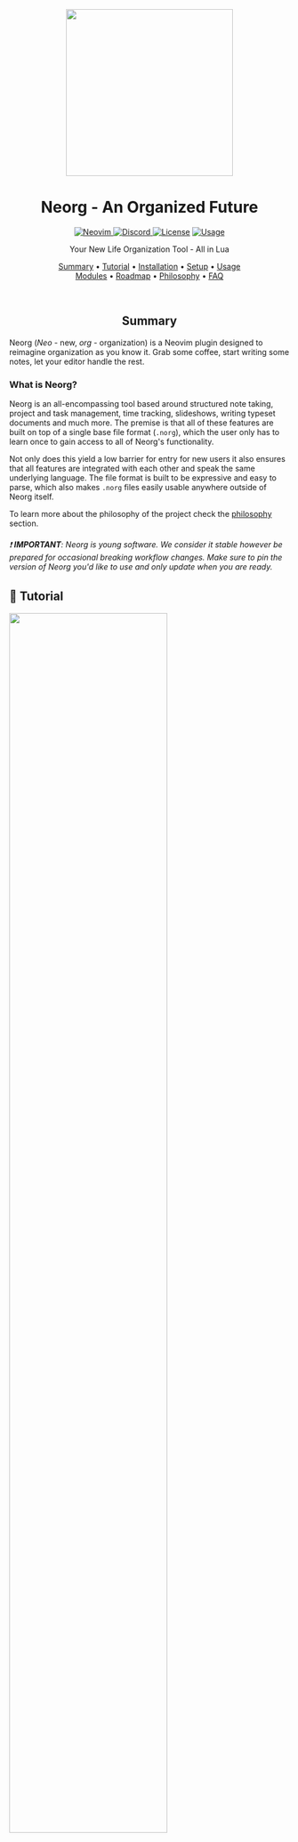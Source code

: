 <div align="center">

<img src="res/neorg.svg" width=300>

# Neorg - An Organized Future

<a href="https://neovim.io"> ![Neovim](https://img.shields.io/badge/Neovim%200.8+-brightgreen?style=for-the-badge) </a>
<a href="https://discord.gg/T6EgTAX7ht"> ![Discord](https://img.shields.io/badge/discord-join-7289da?style=for-the-badge&logo=discord) </a>
<a href="/LICENSE"> ![License](https://img.shields.io/badge/license-GPL%20v3-brightgreen?style=for-the-badge)</a>
<a href="https://dotfyle.com/plugins/nvim-neorg/neorg"> ![Usage](https://dotfyle.com/plugins/nvim-neorg/neorg/shield?style=for-the-badge) </a>

Your New Life Organization Tool - All in Lua

[Summary](#summary)
•
[Tutorial](#-tutorial)
•
[Installation](#-installationquickstart)
•
[Setup](#-setup)
•
[Usage](#-usage)
<br>
[Modules](#-modules)
•
[Roadmap](/ROADMAP.md)
•
[Philosophy](#-philosophy)
•
[FAQ](#-faq)

</div>

<div align="center">

<br>

## Summary

</div>

Neorg (_Neo_ - new, _org_ - organization) is a Neovim plugin designed to reimagine organization as you know it.
Grab some coffee, start writing some notes, let your editor handle the rest.

### What is Neorg?

Neorg is an all-encompassing tool based around structured note taking, project and task management, time
tracking, slideshows, writing typeset documents and much more. The premise is that all of these features are
built on top of a single base file format (`.norg`), which the user only has to learn once to gain access to
all of Neorg's functionality.

Not only does this yield a low barrier for entry for new users it also ensures that all features are integrated with each
other and speak the same underlying language. The file format is built to be expressive and easy to parse,
which also makes `.norg` files easily usable anywhere outside of Neorg itself.

To learn more about the philosophy of the project check the [philosophy](#-philosophy) section.

###### :exclamation: **IMPORTANT**: Neorg is young software. We consider it stable however be prepared for occasional breaking workflow changes. Make sure to pin the version of Neorg you'd like to use and only update when you are ready.

## 🌟 Tutorial

<div>

<a href="https://www.youtube.com/watch?v=NnmRVY22Lq8&list=PLx2ksyallYzVI8CN1JMXhEf62j2AijeDa&index=1">
 <img src="https://img.youtube.com/vi/NnmRVY22Lq8/0.jpg" style="width:75%;">
</a>

</div>

## 🔧 Installation/Quickstart

**Neorg requires at least Neovim 0.8+ to operate.**

### TL;DR

For neovim beginners who don't want to tinker with the configurations:

1. Install [Meslo Nerd Font](https://github.com/ryanoasis/nerd-fonts/).
2. Set your terminal font to "MesloLGM Nerd Font Mono".
3. Paste the sample init.lua below to `~/.config/nvim/init.lua`
4. Start taking notes by `nvim test.norg`


  <details>
  <summary>sample init.lua</summary>

  ```lua
  -- adapted from https://github.com/folke/lazy.nvim#-installation

  local lazypath = vim.fn.stdpath("data") .. "/lazy/lazy.nvim"
  if not vim.loop.fs_stat(lazypath) then
    print(vim.fn.system({
      "git",
      "clone",
      "--filter=blob:none",
      "https://github.com/folke/lazy.nvim.git",
      "--branch=stable",
      lazypath,
    }))
  end
  vim.opt.rtp:prepend(lazypath)
  
  vim.g.mapleader = " "
  
  require("lazy").setup({
    "rebelot/kanagawa.nvim",  -- neorg needs a colorscheme with treesitter support
    {
      "nvim-treesitter/nvim-treesitter",
      build = ":TSUpdate",
      opts = {
        ensure_installed = { "lua" },
        highlight = { enable = true },
      },
      config = function(_, opts)
        require("nvim-treesitter.configs").setup(opts)
      end,
    },
    {
      "nvim-neorg/neorg",
      build = ":Neorg sync-parsers",
      dependencies = { "nvim-lua/plenary.nvim" },
      config = function()
        require("neorg").setup {
          load = {
            ["core.defaults"] = {},
            ["core.concealer"] = {},
            ["core.dirman"] = {
              config = {
                workspaces = {
                  notes = "~/notes",
                },
                default_workspace = "notes",
              },
            },
          },
        }
  
        vim.wo.foldlevel = 99
        vim.wo.conceallevel = 2
      end,
    }
  })
  
  vim.cmd.colorscheme('kanagawa')
  ```

  </details>

### Installation

You can install it through your favorite plugin manager:

-
  <details>
  <summary><a href="https://github.com/wbthomason/packer.nvim">packer.nvim</a></summary>

  ```lua
  use {
      "nvim-neorg/neorg",
      config = function()
          require('neorg').setup {
              load = {
                  ["core.defaults"] = {}, -- Loads default behaviour
                  ["core.concealer"] = {}, -- Adds pretty icons to your documents
                  ["core.dirman"] = { -- Manages Neorg workspaces
                      config = {
                          workspaces = {
                              notes = "~/notes",
                          },
                      },
                  },
              },
          }
      end,
      run = ":Neorg sync-parsers",
      requires = "nvim-lua/plenary.nvim",
  }
  ```

  Every time Neorg hits a new release, a new tag is created by us, so you don't have to worry about all the updates inbetween.
  That means that adding `tag = "*"` in Packer will update to latest stable release.

  You can also pin Neorg to one specific version through e.g. `tag = "2.0.0"`.

  ---

  Want to lazy load? You can use the `ft` key to load Neorg only upon entering a `.norg` file:

  ```lua
  use {
      "nvim-neorg/neorg",
      -- tag = "*",
      ft = "norg",
      after = "nvim-treesitter", -- You may want to specify Telescope here as well
      config = function()
          require('neorg').setup {
              load = {
                  ["core.defaults"] = {}, -- Loads default behaviour
                  ["core.concealer"] = {}, -- Adds pretty icons to your documents
                  ["core.dirman"] = { -- Manages Neorg workspaces
                      config = {
                          workspaces = {
                              notes = "~/notes",
                          },
                      },
                  },
              },
          }
      end
  }
  ```

  Although it's proven to work for a lot of people, you might need to take some
  additional steps depending on how your lazyloading system and/or Neovim
  config is set up.

  </details>

- <details>
  <summary><a href="https://github.com/junegunn/vim-plug">vim-plug</a></summary>

  ```vim
  Plug 'nvim-neorg/neorg' | Plug 'nvim-lua/plenary.nvim'
  ```

  You can then put this initial configuration in your `init.vim` file:

  ```vim
  lua << EOF
  require('neorg').setup {
      load = {
          ["core.defaults"] = {}, -- Loads default behaviour
          ["core.concealer"] = {}, -- Adds pretty icons to your documents
          ["core.dirman"] = { -- Manages Neorg workspaces
              config = {
                  workspaces = {
                      notes = "~/notes",
                  },
              },
          },
      },
  }
  EOF
  ```

  </details>
- <details>
  <summary><a href="https://github.com/folke/lazy.nvim">lazy.nvim</a></summary>

  ```lua
  require("lazy").setup({
    {
      "nvim-neorg/neorg",
      build = ":Neorg sync-parsers",
      dependencies = { "nvim-lua/plenary.nvim" },
      config = function()
        require("neorg").setup {
          load = {
            ["core.defaults"] = {}, -- Loads default behaviour
            ["core.concealer"] = {}, -- Adds pretty icons to your documents
            ["core.dirman"] = { -- Manages Neorg workspaces
              config = {
                workspaces = {
                  notes = "~/notes",
                },
              },
            },
          },
        }
      end,
    },
  })
  ```

  </details>

### Treesitter

###### _Be sure to have [nvim-treesitter](https://github.com/nvim-treesitter/nvim-treesitter) installed on your system for this step!_
Neorg will automatically attempt to install the parsers for you upon entering a `.norg` file if you have `core.defaults` loaded.
A command is also exposed to reinstall and/or update these parsers: `:Neorg sync-parsers`.

It is important to note that installation via this command isn't reproducible.
There are a few ways to make it reproducible, but the recommended way is to set up an **update flag** for your plugin
manager of choice. In packer, your configuration may look something like this:
```lua
use {
    "nvim-neorg/neorg",
    run = ":Neorg sync-parsers", -- This is the important bit!
    config = function()
        require("neorg").setup {
            -- configuration here
        }
    end,
}
```

With the above `run` key set, every time you update Neorg the internal parsers
will also be updated to the correct revision.

## 📦 Setup

You've got the basic stuff out the way now, but wait! That's not all. You've installed Neorg - great! Now you have to configure it.
By default, Neorg does nothing, and gives you nothing. You must tell it what you care about!

### Default modules

Neorg runs on _modules_, which are discussed and explained in more depth later on.
Each module provides a single bit of functionality - they can then be stacked together to form
the entire Neorg environment.

The most common module you'll find is the `core.defaults` module, which is basically a "load all features" switch.
It gives you the full experience out of the box.

The code snippet to enable all default modules is very straightforward:

```lua
require('neorg').setup {
    load = {
        ["core.defaults"] = {}
    }
}
```

You can see [here](https://github.com/nvim-neorg/neorg/wiki#default-modules) which modules are automatically required when loading `core.defaults`.

## ⚙ Usage

A new and official specification is in the works, we recommend reading it [here](https://github.com/nvim-neorg/norg-specs/blob/main/1.0-specification.norg).
You can view a summary directly in your neovim instance by running `:h neorg` if you don't like reading a lot!

Afterwards it's as simple as hopping into a `.norg` file and typing away.

A good first step is to require the `core.dirman` module, it'll help you manage Neorg workspaces.
Workspaces are basically isolated directories that you can jump between:

```lua
require('neorg').setup {
    load = {
        ["core.defaults"] = {},
        ["core.dirman"] = {
            config = {
                workspaces = {
                    work = "~/notes/work",
                    home = "~/notes/home",
                }
            }
        }
    }
}
```

Changing workspaces is easy, just do `:Neorg workspace work`, where `work` is the name of your workspace.
Voila!

#### It works, cool! What are the next steps?

We recommend you add some core modules that can greatly improve your experience, such as:

- Using the concealer module to enable icons (`core.concealer`)
- Setting up a completion engine (`core.completion`)

Setting these up is discussed in the wiki, so be sure to check there!

**You're now basically set**! The rest of this README will be additional information, so keep reading
if you care about what makes Neorg tick, or you want to genuinely get good at using it.

## 🥡 Modules

As you saw previously, we loaded `core.defaults` and recommended that you load `core.dirman`.
As you probably know those are modules. But what are they, exactly?

Modules are basically isolated bits of code that provide a specific subset of features. They can be docked into
the environment at any time and can be essentially stacked together like lego bricks!
They can bind themselves to events and callbacks and communicate with each other.

To require a module, just do:

```lua
require('neorg').setup {
    load = {
        -- Require the module with the default configurations for it
        ["your.required.module"] = {},

        -- Require the module, and override the configurations (with the "config" table)
        ["your.required.module"] = {
            config = {
                some_option = true
            }
        }
    }
}
```

As always, for a little more info you can consult the wiki page [here](https://github.com/nvim-neorg/neorg/wiki/Installation#the-concept-of-modules).
To know which configurations are provided by default for a module, just click on their link: you'll go to the module page in the [wiki](https://github.com/nvim-neorg/neorg/wiki).

### Core Modules

[Here](https://github.com/nvim-neorg/neorg/wiki#default-modules) is a list of core modules that aren't part of `core.defaults` and can be added
individually by you.

Feel free to try by adding them to your Neorg setup.

### External Modules

Users can contribute and create their own modules for Neorg.
To use them, just download the plugin with your package manager, for instance with Packer:

```lua
use {
    "nvim-neorg/neorg",
    requires = "john-cena/cool-neorg-plugin",
}
```

After that it's as easy as loading the module it exposes normally:

```lua
require('neorg').setup {
    load = {
        ["cool.module"] = {},
    }
}
```

<details>
<summary>List of community modules:</summary>

| Module name                                                                       | Description                                                                          |
| :-------------------------------------------------------------------------------- | :----------------------------------------------------------------------------------- |
| [`core.integrations.telescope`](https://github.com/nvim-neorg/neorg-telescope)    | Neorg integration with [Telescope](https://github.com/nvim-telescope/telescope.nvim) |
| [`external.integrations.figlet`](https://github.com/madskjeldgaard/neorg-figlet-module) | Neorg integration with Figlet |

</details>
<br>

If you ever end up making a module for Neorg feel free to make a pull request and add it to this README!

## ❓ Philosophy

Our goals are fairly simple:

1. Revise the org format: simple, extensible, unambiguous. Will make you feel right at home. Alternate markup formats have several flaws, but the most
   notable one is the requirement for **complex and slow parsers**.
   What if we told you it's possible to alleviate those problems, all whilst keeping that familiar feel?
   Enter the `.norg` file format, whose specification can be found [here](https://github.com/nvim-neorg/norg-specs/blob/main/1.0-specification.norg).
   The cross between all the best things from org and the best things from markdown, revised and merged into one.

2. Keybinds that _make sense_: vim's keybind philosophy is unlike any other, and we want to keep that vibe.
   Keys form a "language", one that you can speak, not one that you need to learn off by heart.

3. Infinite extensibility: no, that isn't a hyperbole. We mean it. Neorg is built upon an insanely modular and
   configurable backend - keep what you need, throw away what you don't care about. Use the defaults or change 'em.
   You are in control of what code runs and what code doesn't run!

4. Logic: everything has a reason, everything has logical meaning. If there's a feature, it's there because it's necessary, not because
   two people asked for it.
   If something has a more niche use case, it should be documented.

## 📚 FAQ

The wiki is the go-to place if you need answers to anything Neorg-related. Usage, Keybinds, User Callbacks, Modules, Events?
It's all there, so we recommend you seriously go [read it](https://github.com/nvim-neorg/neorg/wiki)!

## Troubleshooting

If you feel that you're in trouble or some component like Treesitter is not working check the
[Dependencies.md](https://github.com/nvim-neorg/neorg/wiki/Dependencies) file for many common issues
unrelated to the Neorg core.

## Contributing

Have an idea? An improvement to existing functionality? Feedback in general?

We seriously recommend you join our [discord](https://discord.gg/T6EgTAX7ht) to hang out and chat about your ideas,
plus that you read the [CONTRIBUTING.md](docs/CONTRIBUTING.md) file for more info about developer-related stuff!

## Credits

Massive shoutouts go to all the contributors actively working on the project together to form a fantastic
integrated workflow:

- [mrossinek](https://github.com/mrossinek) - for basically being my second brain when it comes to developing new features
  and adding new syntax elements
- [danymat](https://github.com/danymat) - for creating the excellent foundations for the up and coming GTD system

And an extra thank you to:

- [Binx](https://github.com/dvchoudh) - for making that gorgeous logo for free!
- [bandithedoge](https://github.com/bandithedoge) - for converting the PNG version of the logo into SVG form

## Support

Love what I do? Want to see more get done faster? Want to support future projects? Any sort of support is always
heartwarming and fuels the urge to keep going :heart:. You can show support here:

- [Buy me a coffee!](https://buymeacoffee.com/vhyrro)
- [Support me via Github Sponsors](https://github.com/sponsors/vhyrro)
- [Support me on LiberaPay](https://liberapay.com/vhyrro)
- [Support me on Patreon](https://patreon.com/vhyrro)
- Donate to my monero wallet: `86CXbnPLa14F458FRQFe26PRfffZTZDbUeb4NzYiHDtzcyaoMnfq1TqVU1EiBFrbKqGshFomDzxWzYX2kMvezcNu9TaKd9t`
- Donate via bitcoin: `bc1q4ey43t9hhstzdqh8kqcllxwnqlx9lfxqqh439s`

<!-- TODO: Create table of donation links for all maintainers -->
